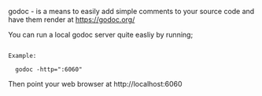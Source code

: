 godoc - is a means to easily add simple comments to your source code and have them render at https://godoc.org/

You can run a local godoc server quite easliy by running;

```godoc -http=":port"

Example:

  godoc -http=":6060"
```

Then point your web browser at http://localhost:6060
